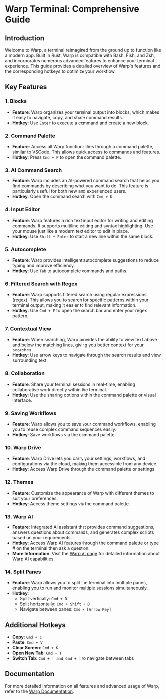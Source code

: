 # Warp Terminal: Comprehensive Guide

## Introduction

Welcome to Warp, a terminal reimagined from the ground up to function like a modern app. Built in Rust, Warp is compatible with Bash, Fish, and Zsh, and incorporates numerous advanced features to enhance your terminal experience. This guide provides a detailed overview of Warp's features and the corresponding hotkeys to optimize your workflow.

## Key Features

### 1. **Blocks**

- **Feature**: Warp organizes your terminal output into blocks, which makes it easy to navigate, copy, and share command results.
- **Hotkey**: Use `Enter` to execute a command and create a new block.

### 2. **Command Palette**

- **Feature**: Access all Warp functionalities through a command palette, similar to VSCode. This allows quick access to commands and features.
- **Hotkey**: Press `Cmd + P` to open the command palette.

### 3. **AI Command Search**

- **Feature**: Warp includes an AI-powered command search that helps you find commands by describing what you want to do. This feature is particularly useful for both new and experienced users.
- **Hotkey**: Open the command search with `Cmd + K`.

### 4. **Input Editor**

- **Feature**: Warp features a rich text input editor for writing and editing commands. It supports multiline editing and syntax highlighting. Use your mouse just like a modern text editor to edit in place.
- **Hotkey**: Use `Shift + Enter` to start a new line within the same block.

### 5. **Autocomplete**

- **Feature**: Warp provides intelligent autocomplete suggestions to reduce typing and improve efficiency.
- **Hotkey**: Use `Tab` to autocomplete commands and paths.

### 6. **Filtered Search with Regex**

- **Feature**: Warp supports filtered search using regular expressions (regex). This allows you to search for specific patterns within your terminal output, making it easier to find relevant information.
- **Hotkey**: Use `Cmd + F` to open the search bar and enter your regex pattern.

### 7. **Contextual View**

- **Feature**: When searching, Warp provides the ability to view text above and below the matching lines, giving you better context for your searches.
- **Hotkey**: Use arrow keys to navigate through the search results and view surrounding text.

### 8. **Collaboration**

- **Feature**: Share your terminal sessions in real-time, enabling collaborative work directly within the terminal.
- **Hotkey**: Use the sharing options within the command palette or visual interface.

### 9. **Saving Workflows**

- **Feature**: Warp allows you to save your command workflows, enabling you to reuse complex command sequences easily.
- **Hotkey**: Save workflows via the command palette.

### 10. **Warp Drive**

- **Feature**: Warp Drive lets you carry your settings, workflows, and configurations via the cloud, making them accessible from any device.
- **Hotkey**: Access Warp Drive through the command palette or settings.

### 12. **Themes**

- **Feature**: Customize the appearance of Warp with different themes to suit your preferences.
- **Hotkey**: Access theme settings via the command palette.

### 13. **Warp AI**

- **Feature**: Integrated AI assistant that provides command suggestions, answers questions about commands, and generates complex scripts based on your requirements.
- **Hotkey**: Access Warp AI features through the command palette or type # on the terminal then ask a question.
- **More Information**: Visit the [Warp AI page](https://www.warp.dev/warp-ai) for detailed information about Warp AI capabilities.

### 14. **Split Panes**

- **Feature**: Warp allows you to split the terminal into multiple panes, enabling you to run and monitor multiple sessions simultaneously.
- **Hotkey**: 
  - Split vertically: `Cmd + D`
  - Split horizontally: `Cmd + Shift + D`
  - Navigate between panes: `Cmd + [Arrow Key]`

## Additional Hotkeys

- **Copy**: `Cmd + C`
- **Paste**: `Cmd + V`
- **Clear Screen**: `Cmd + K`
- **Open New Tab**: `Cmd + T`
- **Switch Tab**: `Cmd + [ and Cmd + ]` to navigate between tabs

## Documentation

For more detailed information on all features and advanced usage of Warp, refer to the [Warp Documentation](https://docs.warp.dev/).

